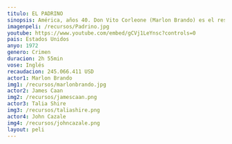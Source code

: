 ```yaml
---
titulo: EL PADRINO
sinopsis: América, años 40. Don Vito Corleone (Marlon Brando) es el respetado y temido jefe de una de las cinco familias de la mafia de Nueva York. Tiene cuatro hijos, Connie (Talia Shire), el impulsivo Sonny (James Caan), el pusilánime Fredo (John Cazale) y Michael (Al Pacino), que no quiere saber nada de los negocios de su padre. Cuando Corleone, en contra de los consejos de 'Il consigliere' Tom Hagen (Robert Duvall), se niega a participar en el negocio de las drogas, el jefe de otra banda ordena su asesinato. Empieza entonces una violenta y cruenta guerra entre las familias mafiosas.
imagenpeli: /recursos/Padrino.jpg
youtube: https://www.youtube.com/embed/gCVj1LeYnsc?controls=0
pais: Estados Unidos
anyo: 1972
genero: Crimen
duracion: 2h 55min
vose: Inglés
recaudacion: 245.066.411 USD
actor1: Marlon Brando
img1: /recursos/marlonbrando.jpg
actor2: James Caan
img2: /recursos/jamescaan.png
actor3: Talia Shire
img3: /recursos/taliashire.png
actor4: John Cazale
img4: /recursos/johncazale.png
layout: peli
---
```

